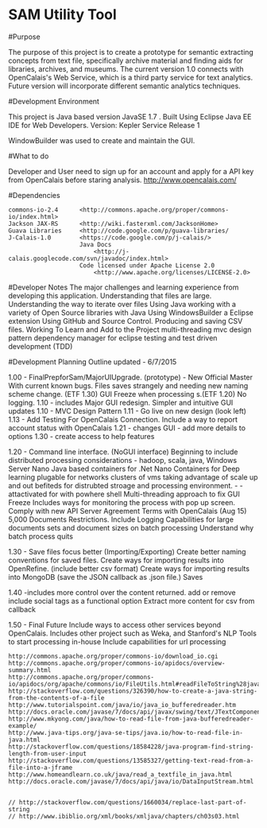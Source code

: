 SAM Utility Tool
=================

#Purpose

The purpose of this project is to create a prototype for semantic extracting concepts from text file,
specifically archive  material and finding aids for libraries, archives, and museums. The current 
version 1.0 connects with OpenCalais's Web Service, which is a third party service for text analytics. 
Future version will incorporate different semantic analytics techniques.  


#Development Environment

This project is Java based version JavaSE 1.7 . Built Using Eclipse Java EE IDE for Web Developers. 
Version: Kepler Service Release 1

WindowBuilder was used to create and maintain the GUI. 

	
#What to do 
	
Developer and User need to sign up for an account and apply for a API key from OpenCalais before staring analysis. 
	http://www.opencalais.com/

#Dependencies

	commons-io-2.4		<http://commons.apache.org/proper/commons-io/index.html> 
    Jackson JAX-RS    	<http://wiki.fasterxml.com/JacksonHome>
    Guava Libraries    	<http://code.google.com/p/guava-libraries/
    J-Calais-1.0     	<https://code.google.com/p/j-calais/>
    					Java Docs
    						<http://j-calais.googlecode.com/svn/javadoc/index.html>
    					Code licensed under Apache License 2.0 
    						<http://www.apache.org/licenses/LICENSE-2.0>
    						
    						
#Developer Notes
 	The major challenges and learning experience from developing this application. 
 		Understanding that files are large.
 		Understanding the way to iterate over files
 		Using Java
 		working with a variety of Open Source libraries with Java
 		Using WindowsBuilder a Eclipse extension
 		Using GitHub and Source Control.
 		Producing and saving CSV files. 
 	Working To Learn and Add to the Project 
 		multi-threading
 		mvc design pattern
 		dependency manager for eclipse 
 		testing and test driven development (TDD)
 	
 	


#Development Planning Outline
		updated - 6/7/2015

1.00 - FinalPrepforSam/MajorUIUpgrade. (prototype) - New Official Master 
		With current known bugs. 
			Files saves strangely and needing new naming scheme change. (ETF 1.30)
			GUI Freeze when processing s.(ETF 1.20)
			No logging.
1.10 - includes Major GUI redesign.
		Simpler and intuitive GUI updates
	1.10 - MVC Design Pattern
	1.11 - Go live on new design (look left)
	1.13 - Add Testing For OpenCalais Connection.
			Include a way to report account status with OpenCalais
	1.21 - changes GUI - add more details to options
	1.30 - create access to help features
	
1.20 - Command line interface. (NoGUI interface)
	Beginning to include distributed processing considerations - 
		hadoop, scala, java, Windows Server Nano
		Java based containers for .Net Nano Containers for Deep learning plugable for networks clusters of vms taking advantage of scale up and out befiteds for distrubted stroage and processing environment.  - 
		-attactivated for with powhere shell 
	Multi-threading approach to fix GUI Freeze
		Includes ways for monitoring the process with pop up screen. 
	Comply with new API Server Agreement Terms with OpenCalais (Aug 15)
		5,000 Documents Restrictions. 
	Include Logging Capabilities for large documents sets and document sizes on batch processing
		Understand why batch process quits
	
1.30 - Save files focus better (Importing/Exporting)
		Create better naming conventions for saved files.
		Create ways for importing results into OpenRefine. 
			(include better csv format)
		Create ways for importing results into MongoDB
			(save the JSON callback as .json file.)
		Saves
		
1.40 -includes more control over the content returned. 
		add or remove include social tags as a functional option 
		Extract more content for csv from callback

1.50 - Final 
		Future 
		Include ways to access other services beyond OpenCalais.
		Includes other project such as Weka, and Stanford's NLP Tools to start processing in-house
		Include capabilities for url processing
		
		
		
		
    http://commons.apache.org/proper/commons-io/download_io.cgi
    http://commons.apache.org/proper/commons-io/apidocs/overview-summary.html
    http://commons.apache.org/proper/commons-io/apidocs/org/apache/commons/io/FileUtils.html#readFileToString%28java.io.File%29
    http://stackoverflow.com/questions/326390/how-to-create-a-java-string-from-the-contents-of-a-file
    http://www.tutorialspoint.com/java/io/java_io_bufferedreader.htm
    http://docs.oracle.com/javase/7/docs/api/javax/swing/text/JTextComponent.html#read%28java.io.Reader%2C%20java.lang.Object%29
    http://www.mkyong.com/java/how-to-read-file-from-java-bufferedreader-example/
    http://www.java-tips.org/java-se-tips/java.io/how-to-read-file-in-java.html
    http://stackoverflow.com/questions/18584228/java-program-find-string-length-from-user-input
    http://stackoverflow.com/questions/13585327/getting-text-read-from-a-file-into-a-jframe
    http://www.homeandlearn.co.uk/java/read_a_textfile_in_java.html
    http://docs.oracle.com/javase/7/docs/api/java/io/DataInputStream.html
   
    
    // http://stackoverflow.com/questions/1660034/replace-last-part-of-string
    // http://www.ibiblio.org/xml/books/xmljava/chapters/ch03s03.html
		
		
 	